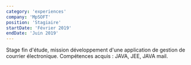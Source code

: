 ```yaml
---
category: 'experiences'
company: 'MpSOFT'
position: 'Stagiaire'
startDate: 'Février 2019'
endDate: 'Juin 2019'
---
```


Stage fin d'étude, mission développement d'une application de gestion de courrier électronique.
Compétences acquis : JAVA, JEE, JAVA mail.
